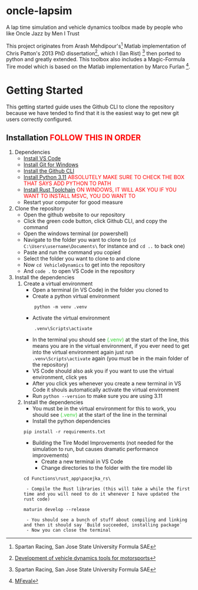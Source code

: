 # oncle-lapsim
A lap time simulation and vehicle dynamics toolbox made by people who like Oncle Jazz by Men I Trust

This project originates from Arash Mehdipour's[^1] Matlab implementation of Chris Patton's 2013 PhD dissertation[^2], which I (Ian Rist) [^1] then ported to python and greatly extended. This toolbox also includes a Magic-Formula Tire model which is based on the Matlab implementation by Marco Furlan [^3].

[^1]: Spartan Racing, San Jose State University Formula SAE

[^2]: [Development of vehicle dynamics tools for motorsports](ir.library.oregonstate.edu/concern/graduate_thesis_or_dissertations/tx31qm51z)

[^3]: [MFeval](mfeval.wordpress.com)

# Getting Started
This getting started guide uses the Github CLI to clone the repository because we have tended to find that it is the easiest way to get new git users correctly configured.

## Installation  <span style="color:red">FOLLOW THIS IN ORDER</span>
1. Dependencies
    - [Install VS Code](https://code.visualstudio.com/download)
    - [Install Git for Windows](https://git-scm.com/downloads)
    - [Install the Github CLI](https://cli.github.com/)
    - [Install Python 3.11](https://www.python.org/downloads/) <span style="color:red">ABSOLUTELY MAKE SURE TO CHECK THE BOX THAT SAYS ADD PYTHON TO PATH</span>
    - [Install Rust Toolchain](https://www.rust-lang.org/tools/install) <span style="color:red">ON WINDOWS, IT WILL ASK YOU IF YOU WANT TO INSTALL MSVC, YOU DO WANT TO</span>
    - Restart your computer for good measure
2. Clone the repository
    - Open the github website to our repository
    - Click the green code button, click Github CLI, and copy the command
    - Open the windows terminal (or powershell)
    - Navigate to the folder you want to clone to (`cd C:\Users\username\Documents\` for instance and `cd ..` to back one)
    - Paste and run the command you copied
    - Select the folder you want to clone to and clone
    - Now `cd VehicleDynamics` to get into the repository
    - And `code .` to open VS Code in the repository
3. Install the dependencies
    1. Create a virtual environment
        - Open a terminal (in VS Code) in the folder you cloned to
        - Create a python virtual environment
        ```console
            python -m venv .venv
        ```
        - Activate the virtual environment
        ```console
            .venv\Scripts\activate
        ```
        - In the terminal you should see <span style="color:limegreen">(.venv)</span> at the start of the line, this means you are in the virtual environment, if you ever need to get into the virtual environment again just run `.venv\Scripts\activate` again (you must be in the main folder of the repository)
        - VS Code should also ask you if you want to use the virtual environment, click yes
        - After you click yes whenever you create a new terminal in VS Code it shouls automatically activate the virtual environment
        - Run `python --version` to make sure you are using 3.11
    2. Install the dependencies
        - You must be in the virtual environment for this to work, you should see <span style="color:limegreen">(.venv)</span> at the start of the line in the terminal
        - Install the python dependencies
        ```console
        pip install -r requirements.txt
        ```
        - Building the Tire Model Improvements (not needed for the simulation to run, but causes dramatic performance improvements)
            - Create a new terminal in VS Code
            - Change directories to the folder with the tire model lib
        ```console
        cd Functions\rust_app\pacejka_rs\
        ```
            - Compile the Rust libraries (this will take a while the first time and you will need to do it whenever I have updated the rust code)
        ```console
        maturin develop --release
        ```
            - You should see a bunch of stuff about compiling and linking and then it should say `Build succeeded, installing package`
            - Now you can close the terminal